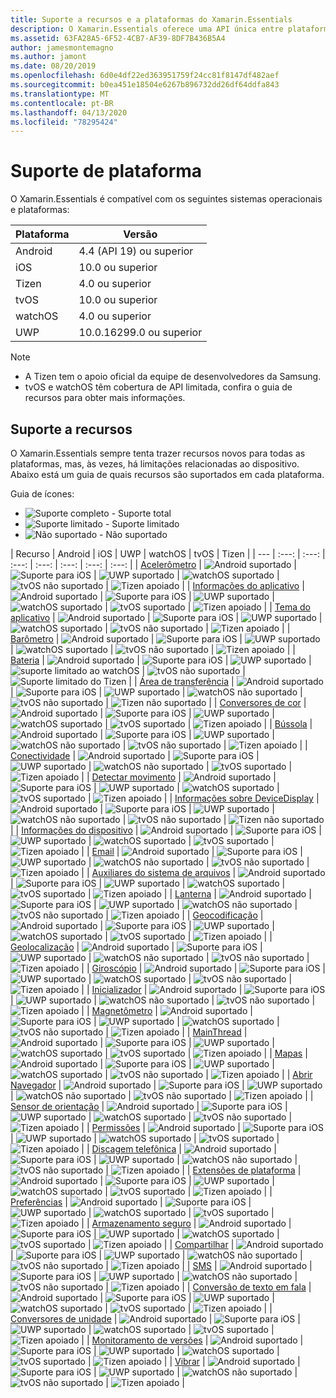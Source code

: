 ```yaml
---
title: Suporte a recursos e a plataformas do Xamarin.Essentials
description: O Xamarin.Essentials oferece uma API única entre plataformas que funciona com qualquer aplicativo iOS, Android ou UWP e que pode ser acessado no código compartilhado, independentemente da forma como a interface do usuário é criada.
ms.assetid: 63FA28A5-6F52-4CB7-AF39-8DF7B436B5A4
author: jamesmontemagno
ms.author: jamont
ms.date: 08/20/2019
ms.openlocfilehash: 6d0e4df22ed363951759f24cc81f8147df482aef
ms.sourcegitcommit: b0ea451e18504e6267b896732dd26df64ddfa843
ms.translationtype: MT
ms.contentlocale: pt-BR
ms.lasthandoff: 04/13/2020
ms.locfileid: "78295424"
---
```

# <a name="platform-support"></a>Suporte de plataforma

O Xamarin.Essentials é compatível com os seguintes sistemas operacionais e plataformas:

| Plataforma | Versão |
| --- | --- |
| Android | 4.4 (API 19) ou superior |
| iOS |10.0 ou superior |
| Tizen | 4.0 ou superior |
| tvOS | 10.0 ou superior |
| watchOS | 4.0 ou superior |
| UWP | 10.0.16299.0 ou superior |

> [!NOTE]
>
> * A Tizen tem o apoio oficial da equipe de desenvolvedores da Samsung.
> * tvOS e watchOS têm cobertura de API limitada, confira o guia de recursos para obter mais informações.

## <a name="feature-support"></a>Suporte a recursos

O Xamarin.Essentials sempre tenta trazer recursos novos para todas as plataformas, mas, às vezes, há limitações relacionadas ao dispositivo. Abaixo está um guia de quais recursos são suportados em cada plataforma.

Guia de ícones:

* ![Suporte completo](~/media/shared/yes.png "suporte completo") - Suporte total
* ![Suporte limitado](~/media/shared/warn.png "Suporte limitado") - Suporte limitado
* ![Não suportado](~/media/shared/no.png "Sem suporte") - Não suportado

| Recurso | Android | iOS | UWP | watchOS | tvOS | Tizen |
| --- | :---: | :---: | :---: | :---: | :---: | :---: | :---: |
| [Acelerômetro](accelerometer.md?context=xamarin/xamarin-forms) | ![Android suportado](~/media/shared/yes.png "Android suportado") | ![Suporte para iOS](~/media/shared/yes.png "Suporte para iOS") | ![UWP suportado](~/media/shared/yes.png "UWP suportado") | ![watchOS suportado](~/media/shared/yes.png "watchOS suportado") | ![tvOS não suportado](~/media/shared/no.png "tvOS não suportado") | ![Tizen apoiado](~/media/shared/yes.png "Tizen apoiado") | 
| [Informações do aplicativo](app-information.md?context=xamarin/xamarin-forms) | ![Android suportado](~/media/shared/yes.png "Android suportado") | ![Suporte para iOS](~/media/shared/yes.png "Suporte para iOS") | ![UWP suportado](~/media/shared/yes.png "UWP suportado") | ![watchOS suportado](~/media/shared/no.png "watchOS não suportado") | ![tvOS suportado](~/media/shared/yes.png "tvOS suportado") | ![Tizen apoiado](~/media/shared/yes.png "Tizen apoiado") | 
| [Tema do aplicativo](app-theme.md?context=xamarin/xamarin-forms) | ![Android suportado](~/media/shared/yes.png "Android suportado") | ![Suporte para iOS](~/media/shared/yes.png "Suporte para iOS") | ![UWP suportado](~/media/shared/yes.png "UWP suportado") | ![watchOS suportado](~/media/shared/yes.png "watchOS suportado") | ![tvOS não suportado](~/media/shared/no.png "tvOS não suportado") | ![Tizen apoiado](~/media/shared/yes.png "Tizen apoiado") | 
| [Barômetro](barometer.md?context=xamarin/xamarin-forms) | ![Android suportado](~/media/shared/yes.png "Android suportado") | ![Suporte para iOS](~/media/shared/yes.png "Suporte para iOS") | ![UWP suportado](~/media/shared/yes.png "UWP suportado") | ![watchOS suportado](~/media/shared/yes.png "watchOS suportado") | ![tvOS não suportado](~/media/shared/no.png "tvOS não suportado") | ![Tizen apoiado](~/media/shared/yes.png "Tizen apoiado") | 
| [Bateria](battery.md?context=xamarin/xamarin-forms) | ![Android suportado](~/media/shared/yes.png "Android suportado") | ![Suporte para iOS](~/media/shared/yes.png "Suporte para iOS") | ![UWP suportado](~/media/shared/yes.png "UWP suportado") | ![suporte limitado ao watchOS](~/media/shared/warn.png "suporte limitado ao watchOS") | ![tvOS não suportado](~/media/shared/no.png "tvOS não suportado") | ![Suporte limitado do Tizen](~/media/shared/warn.png "Suporte limitado do Tizen") | 
| [Área de transferência](clipboard.md?context=xamarin/xamarin-forms) | ![Android suportado](~/media/shared/yes.png "Android suportado") | ![Suporte para iOS](~/media/shared/yes.png "Suporte para iOS") | ![UWP suportado](~/media/shared/yes.png "UWP suportado") | ![watchOS não suportado](~/media/shared/no.png "watchOS não suportado") | ![tvOS não suportado](~/media/shared/no.png "tvOS não suportado") | ![Tizen não suportado](~/media/shared/no.png "Tizen não suportado") | 
| [Conversores de cor](color-converters.md?context=xamarin/xamarin-forms) | ![Android suportado](~/media/shared/yes.png "Android suportado") | ![Suporte para iOS](~/media/shared/yes.png "Suporte para iOS") | ![UWP suportado](~/media/shared/yes.png "UWP suportado") | ![watchOS suportado](~/media/shared/yes.png "watchOS suportado") | ![tvOS suportado](~/media/shared/yes.png "tvOS suportado") | ![Tizen apoiado](~/media/shared/yes.png "Tizen apoiado") | 
| [Bússola](compass.md?context=xamarin/xamarin-forms) | ![Android suportado](~/media/shared/yes.png "Android suportado") | ![Suporte para iOS](~/media/shared/yes.png "Suporte para iOS") | ![UWP suportado](~/media/shared/yes.png "UWP suportado") | ![watchOS não suportado](~/media/shared/no.png "watchOS não suportado") | ![tvOS não suportado](~/media/shared/no.png "tvOS não suportado") | ![Tizen apoiado](~/media/shared/yes.png "Tizen apoiado") | 
| [Conectividade](connectivity.md?context=xamarin/xamarin-forms) | ![Android suportado](~/media/shared/yes.png "Android suportado") | ![Suporte para iOS](~/media/shared/yes.png "Suporte para iOS") | ![UWP suportado](~/media/shared/yes.png "UWP suportado") | ![watchOS não suportado](~/media/shared/no.png "watchOS não suportado") | ![tvOS suportado](~/media/shared/yes.png "tvOS suportado") | ![Tizen apoiado](~/media/shared/yes.png "Tizen apoiado") | 
| [Detectar movimento](detect-shake.md?context=xamarin/xamarin-forms) | ![Android suportado](~/media/shared/yes.png "Android suportado") | ![Suporte para iOS](~/media/shared/yes.png "Suporte para iOS") | ![UWP suportado](~/media/shared/yes.png "UWP suportado") | ![watchOS suportado](~/media/shared/yes.png "watchOS suportado") | ![tvOS suportado](~/media/shared/yes.png "tvOS suportado") | ![Tizen apoiado](~/media/shared/yes.png "Tizen apoiado") | 
| [Informações sobre DeviceDisplay](device-display.md?context=xamarin/xamarin-forms) | ![Android suportado](~/media/shared/yes.png "Android suportado") | ![Suporte para iOS](~/media/shared/yes.png "Suporte para iOS") | ![UWP suportado](~/media/shared/yes.png "UWP suportado") | ![watchOS não suportado](~/media/shared/no.png "watchOS não suportado") | ![tvOS não suportado](~/media/shared/no.png "tvOS não suportado") | ![Tizen não suportado](~/media/shared/no.png "Tizen não suportado") | 
| [Informações do dispositivo](device-information.md?context=xamarin/xamarin-forms) | ![Android suportado](~/media/shared/yes.png "Android suportado") | ![Suporte para iOS](~/media/shared/yes.png "Suporte para iOS") | ![UWP suportado](~/media/shared/yes.png "UWP suportado") | ![watchOS suportado](~/media/shared/yes.png "watchOS suportado") | ![tvOS suportado](~/media/shared/yes.png "tvOS suportado") | ![Tizen apoiado](~/media/shared/yes.png "Tizen apoiado") | 
| [Email](email.md?context=xamarin/xamarin-forms) | ![Android suportado](~/media/shared/yes.png "Android suportado") | ![Suporte para iOS](~/media/shared/yes.png "Suporte para iOS") | ![UWP suportado](~/media/shared/yes.png "UWP suportado") | ![watchOS não suportado](~/media/shared/no.png "watchOS não suportado") | ![tvOS não suportado](~/media/shared/no.png "tvOS não suportado") | ![Tizen apoiado](~/media/shared/yes.png "Tizen apoiado") | 
| [Auxiliares do sistema de arquivos](file-system-helpers.md?context=xamarin/xamarin-forms) | ![Android suportado](~/media/shared/yes.png "Android suportado") | ![Suporte para iOS](~/media/shared/yes.png "Suporte para iOS") | ![UWP suportado](~/media/shared/yes.png "UWP suportado") | ![watchOS suportado](~/media/shared/yes.png "watchOS suportado") | ![tvOS suportado](~/media/shared/yes.png "tvOS suportado") | ![Tizen apoiado](~/media/shared/yes.png "Tizen apoiado") | 
| [Lanterna](flashlight.md?context=xamarin/xamarin-forms) | ![Android suportado](~/media/shared/yes.png "Android suportado") | ![Suporte para iOS](~/media/shared/yes.png "Suporte para iOS") | ![UWP suportado](~/media/shared/yes.png "UWP suportado") | ![watchOS não suportado](~/media/shared/no.png "watchOS não suportado") | ![tvOS não suportado](~/media/shared/no.png "tvOS não suportado") | ![Tizen apoiado](~/media/shared/yes.png "Tizen apoiado") | 
| [Geocodificação](geocoding.md?context=xamarin/xamarin-forms) | ![Android suportado](~/media/shared/yes.png "Android suportado") | ![Suporte para iOS](~/media/shared/yes.png "Suporte para iOS") | ![UWP suportado](~/media/shared/yes.png "UWP suportado") | ![watchOS suportado](~/media/shared/yes.png "watchOS suportado") | ![tvOS suportado](~/media/shared/yes.png "tvOS suportado") | ![Tizen apoiado](~/media/shared/yes.png "Tizen apoiado") | 
| [Geolocalização](geolocation.md?context=xamarin/xamarin-forms) | ![Android suportado](~/media/shared/yes.png "Android suportado") | ![Suporte para iOS](~/media/shared/yes.png "Suporte para iOS") | ![UWP suportado](~/media/shared/yes.png "UWP suportado") | ![watchOS não suportado](~/media/shared/no.png "watchOS não suportado") | ![tvOS não suportado](~/media/shared/no.png "tvOS não suportado") | ![Tizen apoiado](~/media/shared/yes.png "Tizen apoiado") | 
| [Giroscópio](gyroscope.md?context=xamarin/xamarin-forms) | ![Android suportado](~/media/shared/yes.png "Android suportado") | ![Suporte para iOS](~/media/shared/yes.png "Suporte para iOS") | ![UWP suportado](~/media/shared/yes.png "UWP suportado") | ![watchOS suportado](~/media/shared/yes.png "watchOS suportado") | ![tvOS não suportado](~/media/shared/no.png "tvOS não suportado") | ![Tizen apoiado](~/media/shared/yes.png "Tizen apoiado") | 
| [Inicializador](launcher.md?context=xamarin/xamarin-forms) | ![Android suportado](~/media/shared/yes.png "Android suportado") | ![Suporte para iOS](~/media/shared/yes.png "Suporte para iOS") | ![UWP suportado](~/media/shared/yes.png "UWP suportado") | ![watchOS não suportado](~/media/shared/no.png "watchOS não suportado") | ![tvOS não suportado](~/media/shared/no.png "tvOS não suportado") | ![Tizen apoiado](~/media/shared/yes.png "Tizen apoiado") | 
| [Magnetômetro](magnetometer.md?context=xamarin/xamarin-forms) | ![Android suportado](~/media/shared/yes.png "Android suportado") | ![Suporte para iOS](~/media/shared/yes.png "Suporte para iOS") | ![UWP suportado](~/media/shared/yes.png "UWP suportado") | ![watchOS suportado](~/media/shared/yes.png "watchOS suportado") | ![tvOS não suportado](~/media/shared/no.png "tvOS não suportado") | ![Tizen apoiado](~/media/shared/yes.png "Tizen apoiado") | 
| [MainThread](main-thread.md?content=xamarin/xamarin-forms) | ![Android suportado](~/media/shared/yes.png "Android suportado") | ![Suporte para iOS](~/media/shared/yes.png "Suporte para iOS") | ![UWP suportado](~/media/shared/yes.png "UWP suportado") | ![watchOS suportado](~/media/shared/yes.png "watchOS suportado") | ![tvOS suportado](~/media/shared/yes.png "tvOS suportado") | ![Tizen apoiado](~/media/shared/yes.png "Tizen apoiado") | 
| [Mapas](maps.md?content=xamarin/xamarin-forms) | ![Android suportado](~/media/shared/yes.png "Android suportado") | ![Suporte para iOS](~/media/shared/yes.png "Suporte para iOS") | ![UWP suportado](~/media/shared/yes.png "UWP suportado") | ![watchOS suportado](~/media/shared/yes.png "watchOS suportado") | ![tvOS não suportado](~/media/shared/no.png "tvOS não suportado") | ![Tizen apoiado](~/media/shared/yes.png "Tizen apoiado") | 
| [Abrir Navegador](open-browser.md?context=xamarin/xamarin-forms) | ![Android suportado](~/media/shared/yes.png "Android suportado") | ![Suporte para iOS](~/media/shared/yes.png "Suporte para iOS") | ![UWP suportado](~/media/shared/yes.png "UWP suportado") | ![watchOS não suportado](~/media/shared/no.png "watchOS não suportado") | ![tvOS não suportado](~/media/shared/no.png "tvOS não suportado") | ![Tizen apoiado](~/media/shared/yes.png "Tizen apoiado") | 
| [Sensor de orientação](orientation-sensor.md?context=xamarin/xamarin-forms) | ![Android suportado](~/media/shared/yes.png "Android suportado") | ![Suporte para iOS](~/media/shared/yes.png "Suporte para iOS") | ![UWP suportado](~/media/shared/yes.png "UWP suportado") | ![watchOS suportado](~/media/shared/yes.png "watchOS suportado") | ![tvOS não suportado](~/media/shared/no.png "tvOS não suportado") | ![Tizen apoiado](~/media/shared/yes.png "Tizen apoiado") | 
| [Permissões](permissions.md?context=xamarin/xamarin-forms) | ![Android suportado](~/media/shared/yes.png "Android suportado") | ![Suporte para iOS](~/media/shared/yes.png "Suporte para iOS") | ![UWP suportado](~/media/shared/yes.png "UWP suportado") | ![watchOS suportado](~/media/shared/yes.png "watchOS suportado") | ![tvOS suportado](~/media/shared/yes.png "tvOS suportado") | ![Tizen apoiado](~/media/shared/yes.png "Tizen apoiado") | 
| [Discagem telefônica](phone-dialer.md?context=xamarin/xamarin-forms) | ![Android suportado](~/media/shared/yes.png "Android suportado") | ![Suporte para iOS](~/media/shared/yes.png "Suporte para iOS") | ![UWP suportado](~/media/shared/yes.png "UWP suportado") | ![watchOS não suportado](~/media/shared/no.png "watchOS não suportado") | ![tvOS não suportado](~/media/shared/no.png "tvOS não suportado") | ![Tizen apoiado](~/media/shared/yes.png "Tizen apoiado") | 
| [Extensões de plataforma](platform-extensions.md?context=xamarin/xamarin-forms) | ![Android suportado](~/media/shared/yes.png "Android suportado") | ![Suporte para iOS](~/media/shared/yes.png "Suporte para iOS") | ![UWP suportado](~/media/shared/yes.png "UWP suportado") | ![watchOS suportado](~/media/shared/yes.png "watchOS suportado") | ![tvOS suportado](~/media/shared/yes.png "tvOS suportado") | ![Tizen apoiado](~/media/shared/yes.png "Tizen apoiado") | 
| [Preferências](preferences.md?context=xamarin/xamarin-forms) | ![Android suportado](~/media/shared/yes.png "Android suportado") | ![Suporte para iOS](~/media/shared/yes.png "Suporte para iOS") | ![UWP suportado](~/media/shared/yes.png "UWP suportado") | ![watchOS suportado](~/media/shared/yes.png "watchOS suportado") | ![tvOS suportado](~/media/shared/yes.png "tvOS suportado") | ![Tizen apoiado](~/media/shared/yes.png "Tizen apoiado") | 
| [Armazenamento seguro](secure-storage.md?context=xamarin/xamarin-forms) | ![Android suportado](~/media/shared/yes.png "Android suportado") | ![Suporte para iOS](~/media/shared/yes.png "Suporte para iOS") | ![UWP suportado](~/media/shared/yes.png "UWP suportado") | ![watchOS suportado](~/media/shared/yes.png "watchOS suportado") | ![tvOS suportado](~/media/shared/yes.png "tvOS suportado") | ![Tizen apoiado](~/media/shared/yes.png "Tizen apoiado") | 
| [Compartilhar](share.md?context=xamarin/xamarin-forms) | ![Android suportado](~/media/shared/yes.png "Android suportado") | ![Suporte para iOS](~/media/shared/yes.png "Suporte para iOS") | ![UWP suportado](~/media/shared/yes.png "UWP suportado") | ![watchOS não suportado](~/media/shared/no.png "watchOS não suportado") | ![tvOS não suportado](~/media/shared/no.png "tvOS não suportado") | ![Tizen apoiado](~/media/shared/yes.png "Tizen apoiado") | 
| [SMS](sms.md?context=xamarin/xamarin-forms) | ![Android suportado](~/media/shared/yes.png "Android suportado") | ![Suporte para iOS](~/media/shared/yes.png "Suporte para iOS") | ![UWP suportado](~/media/shared/yes.png "UWP suportado") | ![watchOS não suportado](~/media/shared/no.png "watchOS não suportado") | ![tvOS não suportado](~/media/shared/no.png "tvOS não suportado") | ![Tizen apoiado](~/media/shared/yes.png "Tizen apoiado") | 
| [Conversão de texto em fala](text-to-speech.md?context=xamarin/xamarin-forms) | ![Android suportado](~/media/shared/yes.png "Android suportado") | ![Suporte para iOS](~/media/shared/yes.png "Suporte para iOS") | ![UWP suportado](~/media/shared/yes.png "UWP suportado") | ![watchOS suportado](~/media/shared/yes.png "watchOS suportado") | ![tvOS suportado](~/media/shared/yes.png "tvOS suportado") | ![Tizen apoiado](~/media/shared/yes.png "Tizen apoiado") | 
| [Conversores de unidade](unit-converters.md?context=xamarin/xamarin-forms) | ![Android suportado](~/media/shared/yes.png "Android suportado") | ![Suporte para iOS](~/media/shared/yes.png "Suporte para iOS") | ![UWP suportado](~/media/shared/yes.png "UWP suportado") | ![watchOS suportado](~/media/shared/yes.png "watchOS suportado") | ![tvOS suportado](~/media/shared/yes.png "tvOS suportado") | ![Tizen apoiado](~/media/shared/yes.png "Tizen apoiado") | 
| [Monitoramento de versões](version-tracking.md?context=xamarin/xamarin-forms) | ![Android suportado](~/media/shared/yes.png "Android suportado") | ![Suporte para iOS](~/media/shared/yes.png "Suporte para iOS") | ![UWP suportado](~/media/shared/yes.png "UWP suportado") | ![watchOS suportado](~/media/shared/yes.png "watchOS suportado") | ![tvOS suportado](~/media/shared/yes.png "tvOS suportado") | ![Tizen apoiado](~/media/shared/yes.png "Tizen apoiado") | 
| [Vibrar](vibrate.md?context=xamarin/xamarin-forms) | ![Android suportado](~/media/shared/yes.png "Android suportado") | ![Suporte para iOS](~/media/shared/yes.png "Suporte para iOS") | ![UWP suportado](~/media/shared/yes.png "UWP suportado") | ![watchOS não suportado](~/media/shared/no.png "watchOS não suportado") | ![tvOS não suportado](~/media/shared/no.png "tvOS não suportado") | ![Tizen apoiado](~/media/shared/yes.png "Tizen apoiado") |
